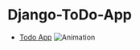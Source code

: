 # Django-ToDo-App
- <a href="https://todo-app-djgango.herokuapp.com/" target="_blank" >Todo App</a>
![Animation](https://user-images.githubusercontent.com/101858286/188310058-ae57ce78-c054-4b83-bc6c-64c5b203614e.gif)
